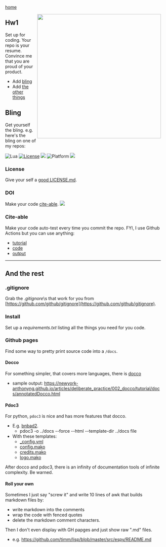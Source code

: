 [home](/README.md)

<img align=right width=400 src="https://user-images.githubusercontent.com/29195/129835135-9ac4bb47-efdf-4189-8f2a-06bf14fbebd1.png">


## Hw1


Set up for coding. Your repo is your resume. Convince  me that  you are proud of your product.

- Add [bling](#bling)
- Add [the other things](#and-the-rest)

## Bling
Get yourself the bling. e.g. here's the bling on one of
my repos:

<img alt="Lua" src="https://img.shields.io/badge/lua-v5.4-blue">
<a href="https://github.com/timm/keys/blob/master/LICENSE.md"><img 
alt="License" src="https://img.shields.io/badge/license-unlicense-red"></a> <img 
src="https://img.shields.io/badge/purpose-ai%20,%20se-blueviolet"> <img 
alt="Platform" src="https://img.shields.io/badge/platform-osx%20,%20linux-lightgrey"> <a 
href="https://github.com/timm/keys/actions"><img 
src="https://github.com/timm/keys/actions/workflows/unit-test.yml/badge.svg"></a> 

### License

Give your self a [good LICENSE.md](https://choosealicense.com/).

### DOI

Make your code <a href="https://guides.github.com/activities/citable-code/">cite-able</a>.
<a href="https://zenodo.org/badge/latestdoi/318809834"><img src="https://zenodo.org/badge/318809834.svg"></a>

### Cite-able

Make your code auto-test every time you commit the repo. FYI, I use Github Actions but you can 
use anything:

- [tutorial](https://docs.github.com/en/actions)
- [code](https://github.com/timm/keys/blob/main/.github/workflows/unit-test.yml)
- [output](https://github.com/timm/keys/actions)

--------------------

## And the rest

### .gitignore

Grab the _.gitignore_\s that work for you
from [https://github.com/github/gitignore](https://github.com/github/gitignore).

### Install

Set up a _requirements.txt_ listing all the things you need for you code.

### Github pages

Find some way to pretty print source code into a `/docs`. 

#### Docco

For something simpler, that covers more languages, there is [docco](http://ashkenas.com/docco/)

- sample output: https://newyork-anthonyng.github.io/articles/deliberate_practice/002_docco/tutorial/docs/annotatedDocco.html

#### Pdoc3

For python, `pdoc3` is nice and has more features that docco.

-  E.g. [bnbad2](http://menzies.us/bnbad2/duo4.html).
   - pdoc3 -o ../docs --force --html --template-dir ../docs file 
  - With these templates:
    - [\_config.yml](https://github.com/timm/bnbad2/blob/main/docs/\_config.yml)
    - [config.mako](https://github.com/timm/bnbad2/blob/main/docs/config.mako)
    - [credits.mako](https://github.com/timm/bnbad2/blob/main/docs/credits.mako)
    - [logo.mako](https://github.com/timm/bnbad2/blob/main/docs/logo.mako)

After docco and pdoc3, there is an infinity of documentation tools of infinite complexity.  Be warned.

#### Roll your  own

Sometimes
I just say "screw it" and  write 10 lines of awk that builds markdown  files by:

- write markdown into the  comments
- wrap the code with fenced quotes 
- delete the  markdown  comment characters. 

Then I don't even  display  with GH papges and just show raw ".md" files.

- e.g. https://github.com/timm/lisp/blob/master/src/espy/README.md

